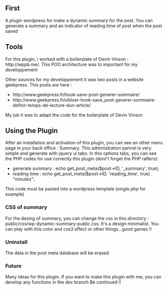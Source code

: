 <h2>First</h2>
<p>A plugin wordpress for make a dynamic summary for the post. You can generate a summary and an indicator of reading time of post when the post saved</p>

<h2>Tools</h2>
<p>For this plugin, i worked with a boilerplate of Devin Vinson : http://wppb.me/. This POO architecture was to important for my developpement</p>

<p>Other sources for my developpement it was two posts in a website geekpress. This posts are here : </p>

<ul>
<li>http://www.geekpress.fr/hook-save-post-generer-sommaire/</li>
<li>http://www.geekpress.fr/utiliser-hook-save_post-generer-sommaire-definir-temps-de-lecture-dun-article/</li>
</ul>

<p>My job it was to adapt the code for the boilerplate of Devin Vinson</p>

<h2>Using the Plugin</h2>
<p>After an installation and activation of this plugin, you can see an other menu page in your back office : Summary. This administration pannel is very simple and generate with jquery ui tabs. In this options tabs, you can see the PHP codes for use correctly this plugin (dont't forget the PHP rafters):</p>

<ul>
<li>generate summary : echo get_post_meta($post->ID, '_summary', true);</li>
<li>reading time : echo get_post_meta($post->ID, 'reading_time', true) . "minutes";</li>
</ul>

<p>This code must be pasted into a wordpress template (single.php for example)</p>

<h3>CSS of summary</h3>
<p>For the desing of summary, you can change the css in this directory : public/css/wp-dynamic-summary-public.css. It's a design minimalist. You can play with this color and css3 effect or other things...good games !!</p>

<h3>Uninstall</h3>
<p>The data in the post meta database will be erased</p>

<h3>Future</h3>
Many ideas for this plugin. If you want to make this plugin with me, you can develop any functions in the dev branch
Be continued !!
